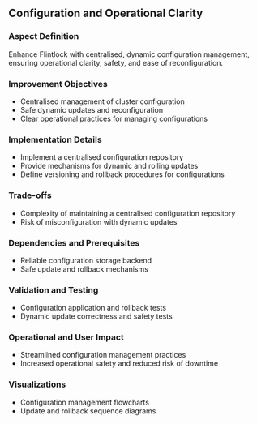 ## Configuration and Operational Clarity

### Aspect Definition

Enhance Flintlock with centralised, dynamic configuration management, ensuring operational clarity, safety, and ease of reconfiguration.

### Improvement Objectives

* Centralised management of cluster configuration
* Safe dynamic updates and reconfiguration
* Clear operational practices for managing configurations

### Implementation Details

* Implement a centralised configuration repository
* Provide mechanisms for dynamic and rolling updates
* Define versioning and rollback procedures for configurations

### Trade-offs

* Complexity of maintaining a centralised configuration repository
* Risk of misconfiguration with dynamic updates

### Dependencies and Prerequisites

* Reliable configuration storage backend
* Safe update and rollback mechanisms

### Validation and Testing

* Configuration application and rollback tests
* Dynamic update correctness and safety tests

### Operational and User Impact

* Streamlined configuration management practices
* Increased operational safety and reduced risk of downtime

### Visualizations

* Configuration management flowcharts
* Update and rollback sequence diagrams
